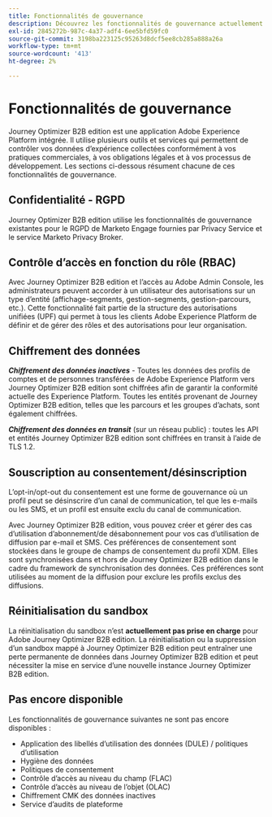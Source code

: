 ```yaml
---
title: Fonctionnalités de gouvernance
description: Découvrez les fonctionnalités de gouvernance actuellement disponibles dans Journey Optimizer B2B edition.
exl-id: 2845272b-987c-4a37-adf4-6ee5bfd59fc0
source-git-commit: 3198ba223125c95263d8dcf5ee8cb285a888a26a
workflow-type: tm+mt
source-wordcount: '413'
ht-degree: 2%

---
```


# Fonctionnalités de gouvernance

Journey Optimizer B2B edition est une application Adobe Experience Platform intégrée. Il utilise plusieurs outils et services qui permettent de contrôler vos données d’expérience collectées conformément à vos pratiques commerciales, à vos obligations légales et à vos processus de développement. Les sections ci-dessous résument chacune de ces fonctionnalités de gouvernance.

## Confidentialité - RGPD

Journey Optimizer B2B edition utilise les fonctionnalités de gouvernance existantes pour le RGPD de Marketo Engage fournies par Privacy Service et le service Marketo Privacy Broker.

## Contrôle d’accès en fonction du rôle (RBAC)

Avec Journey Optimizer B2B edition et l’accès au Adobe Admin Console, les administrateurs peuvent accorder à un utilisateur des autorisations sur un type d’entité (affichage-segments, gestion-segments, gestion-parcours, etc.). Cette fonctionnalité fait partie de la structure des autorisations unifiées (UPF) qui permet à tous les clients Adobe Experience Platform de définir et de gérer des rôles et des autorisations pour leur organisation.

## Chiffrement des données

**_Chiffrement des données inactives_** - Toutes les données des profils de comptes et de personnes transférées de Adobe Experience Platform vers Journey Optimizer B2B edition sont chiffrées afin de garantir la conformité actuelle des Experience Platform. Toutes les entités provenant de Journey Optimizer B2B edition, telles que les parcours et les groupes d’achats, sont également chiffrées.

**_Chiffrement des données en transit_** (sur un réseau public) : toutes les API et entités Journey Optimizer B2B edition sont chiffrées en transit à l’aide de TLS 1.2.

## Souscription au consentement/désinscription

L’opt-in/opt-out du consentement est une forme de gouvernance où un profil peut se désinscrire d’un canal de communication, tel que les e-mails ou les SMS, et un profil est ensuite exclu du canal de communication.

Avec Journey Optimizer B2B edition, vous pouvez créer et gérer des cas d’utilisation d’abonnement/de désabonnement pour vos cas d’utilisation de diffusion par e-mail et SMS. Ces préférences de consentement sont stockées dans le groupe de champs de consentement du profil XDM. Elles sont synchronisées dans et hors de Journey Optimizer B2B edition dans le cadre du framework de synchronisation des données. Ces préférences sont utilisées au moment de la diffusion pour exclure les profils exclus des diffusions.

## Réinitialisation du sandbox

La réinitialisation du sandbox n’est **actuellement pas prise en charge** pour Adobe Journey Optimizer B2B edition. La réinitialisation ou la suppression d’un sandbox mappé à Journey Optimizer B2B edition peut entraîner une perte permanente de données dans Journey Optimizer B2B edition et peut nécessiter la mise en service d’une nouvelle instance Journey Optimizer B2B edition.

## Pas encore disponible

Les fonctionnalités de gouvernance suivantes ne sont pas encore disponibles :

* Application des libellés d’utilisation des données (DULE) / politiques d’utilisation
* Hygiène des données
* Politiques de consentement
* Contrôle d’accès au niveau du champ (FLAC)
* Contrôle d’accès au niveau de l’objet (OLAC)
* Chiffrement CMK des données inactives
* Service d’audits de plateforme
